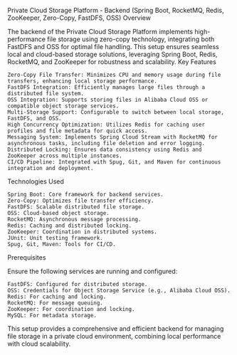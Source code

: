 Private Cloud Storage Platform - Backend (Spring Boot, RocketMQ, Redis, ZooKeeper, Zero-Copy, FastDFS, OSS)
Overview

The backend of the Private Cloud Storage Platform implements high-performance file storage using zero-copy technology, integrating both FastDFS and OSS for optimal file handling. This setup ensures seamless local and cloud-based storage solutions, leveraging Spring Boot, Redis, RocketMQ, and ZooKeeper for robustness and scalability.
Key Features

    Zero-Copy File Transfer: Minimizes CPU and memory usage during file transfers, enhancing local storage performance.
    FastDFS Integration: Efficiently manages large files through a distributed file system.
    OSS Integration: Supports storing files in Alibaba Cloud OSS or compatible object storage services.
    Multi-Storage Support: Configurable to switch between local storage, FastDFS, and OSS.
    High Concurrency Optimization: Utilizes Redis for caching user profiles and file metadata for quick access.
    Messaging System: Implements Spring Cloud Stream with RocketMQ for asynchronous tasks, including file deletion and error logging.
    Distributed Locking: Ensures data consistency using Redis and ZooKeeper across multiple instances.
    CI/CD Pipeline: Integrated with Spug, Git, and Maven for continuous integration and deployment.

Technologies Used

    Spring Boot: Core framework for backend services.
    Zero-Copy: Optimizes file transfer efficiency.
    FastDFS: Scalable distributed file storage.
    OSS: Cloud-based object storage.
    RocketMQ: Asynchronous message processing.
    Redis: Caching and distributed locking.
    ZooKeeper: Coordination in distributed systems.
    JUnit: Unit testing framework.
    Spug, Git, Maven: Tools for CI/CD.

Prerequisites

Ensure the following services are running and configured:

    FastDFS: Configured for distributed storage.
    OSS: Credentials for Object Storage Service (e.g., Alibaba Cloud OSS).
    Redis: For caching and locking.
    RocketMQ: For message queuing.
    ZooKeeper: For coordination and locking.
    MySQL: For metadata storage.

This setup provides a comprehensive and efficient backend for managing file storage in a private cloud environment, combining local performance with cloud scalability.
